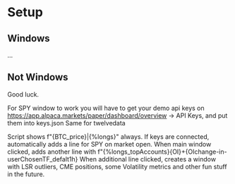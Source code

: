 # Setup
## Windows
...
## Not Windows
Good luck.

For SPY window to work you will have to get your demo api keys on https://app.alpaca.markets/paper/dashboard/overview -> API Keys, and put them into keys.json
Same for twelvedata

Script shows f"{BTC_price}|{%longs}" always.
If keys are connected, automatically adds a line for SPY on market open.
When main window clicked, adds another line with f"{%longs_topAccounts}{OI}+{OIchange-in-userChosenTF_defalt1h}
When additional line clicked, creates a window with LSR outliers, CME positions, some Volatility metrics and other fun stuff in the future.
